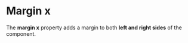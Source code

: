 # Margin x

The **margin x** property adds a margin to both **left and right sides** of the component.